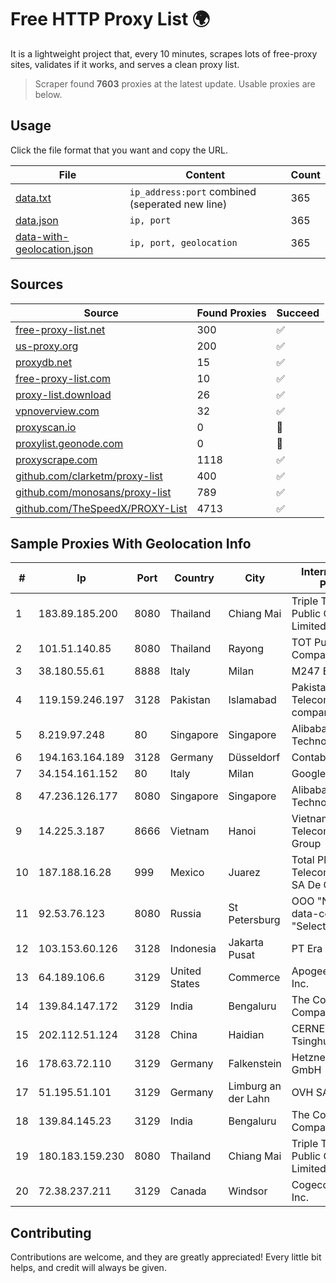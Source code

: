 
# Free HTTP Proxy List 🌍

It is a lightweight project that, every 10 minutes, scrapes lots of free-proxy sites, validates if it works, and serves a clean proxy list.


> Scraper found **7603** proxies at the latest update. Usable proxies are below.

## Usage

Click the file format that you want and copy the URL.


|File|Content|Count|
|----|-------|-----|
|[data.txt](https://raw.githubusercontent.com/themiralay/Proxy-List-World/master/data.txt)|`ip_address:port` combined (seperated new line)|365|
|[data.json](https://raw.githubusercontent.com/themiralay/Proxy-List-World/master/data.json)|`ip, port`|365|
|[data-with-geolocation.json](https://raw.githubusercontent.com/themiralay/Proxy-List-World/master/data-with-geolocation.json)|`ip, port, geolocation`|365|

## Sources

|Source|Found Proxies|Succeed|
|------|-------------|-------|
|[free-proxy-list.net](https://free-proxy-list.net)|300|✅|
|[us-proxy.org](https://www.us-proxy.org)|200|✅|
|[proxydb.net](http://proxydb.net)|15|✅|
|[free-proxy-list.com](https://free-proxy-list.com/?page=&port=&type%5B%5D=http&type%5B%5D=https&up_time=0&search=Search)|10|✅|
|[proxy-list.download](https://www.proxy-list.download/HTTP)|26|✅|
|[vpnoverview.com](https://vpnoverview.com/privacy/anonymous-browsing/free-proxy-servers)|32|✅|
|[proxyscan.io](https://www.proxyscan.io)|0|🚫|
|[proxylist.geonode.com](https://proxylist.geonode.com/api/proxy-list?limit=300&page=1&sort_by=lastChecked&sort_type=desc&protocols=http,https)|0|🚫|
|[proxyscrape.com](https://api.proxyscrape.com/v2/?request=displayproxies&protocol=http&timeout=10000&country=all&ssl=all&anonymity=all)|1118|✅|
|[github.com/clarketm/proxy-list](https://raw.githubusercontent.com/clarketm/proxy-list/master/proxy-list-raw.txt)|400|✅|
|[github.com/monosans/proxy-list](https://raw.githubusercontent.com/monosans/proxy-list/main/proxies/http.txt)|789|✅|
|[github.com/TheSpeedX/PROXY-List](https://raw.githubusercontent.com/TheSpeedX/PROXY-List/master/http.txt)|4713|✅|


## Sample Proxies With Geolocation Info

|#|Ip|Port|Country|City|Internet Service Provider|
|-|--|----|-------|----|-------------------------|
|1|183.89.185.200|8080|Thailand|Chiang Mai|Triple T Broadband Public Company Limited|
|2|101.51.140.85|8080|Thailand|Rayong|TOT Public Company Limited|
|3|38.180.55.61|8888|Italy|Milan|M247 Europe SRL|
|4|119.159.246.197|3128|Pakistan|Islamabad|Pakistan Telecommuication company limited|
|5|8.219.97.248|80|Singapore|Singapore|Alibaba (US) Technology Co., Ltd.|
|6|194.163.164.189|3128|Germany|Düsseldorf|Contabo GmbH|
|7|34.154.161.152|80|Italy|Milan|Google LLC|
|8|47.236.126.177|8080|Singapore|Singapore|Alibaba (US) Technology Co., Ltd.|
|9|14.225.3.187|8666|Vietnam|Hanoi|Vietnam Posts and Telecommunications Group|
|10|187.188.16.28|999|Mexico|Juarez|Total Play Telecomunicaciones SA De CV|
|11|92.53.76.123|8080|Russia|St Petersburg|OOO "Network of data-centers "Selectel"|
|12|103.153.60.126|3128|Indonesia|Jakarta Pusat|PT Era Awan Digital|
|13|64.189.106.6|3129|United States|Commerce|Apogee Telecom Inc.|
|14|139.84.147.172|3129|India|Bengaluru|The Constant Company, LLC|
|15|202.112.51.124|3128|China|Haidian|CERNET2 IX at Tsinghua University|
|16|178.63.72.110|3129|Germany|Falkenstein|Hetzner Online GmbH|
|17|51.195.51.101|3129|Germany|Limburg an der Lahn|OVH SAS|
|18|139.84.145.23|3129|India|Bengaluru|The Constant Company, LLC|
|19|180.183.159.230|8080|Thailand|Chiang Mai|Triple T Broadband Public Company Limited|
|20|72.38.237.211|3129|Canada|Windsor|Cogeco Connexion Inc.|



## Contributing

Contributions are welcome, and they are greatly appreciated! Every
little bit helps, and credit will always be given.

